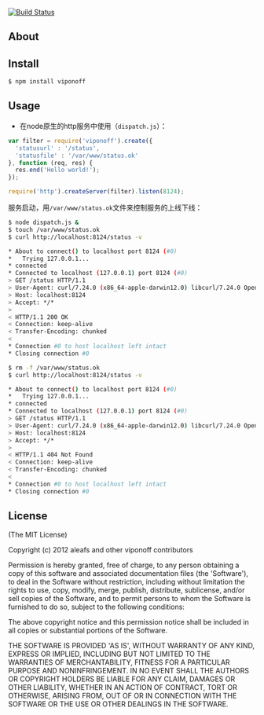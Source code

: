 [![Build Status](https://secure.travis-ci.org/aleafs/viponoff.png?branch=master)](http://travis-ci.org/aleafs/viponoff)

## About

## Install

```bash
$ npm install viponoff
```

## Usage


* 在node原生的http服务中使用（`dispatch.js`）：

```javascript
var filter = require('viponoff').create({
  'statusurl' : '/status',
  'statusfile' : '/var/www/status.ok'
}, function (req, res) {
  res.end('Hello world!');
});

require('http').createServer(filter).listen(8124);

```

服务启动，用`/var/www/status.ok`文件来控制服务的上线下线：
```bash
$ node dispatch.js &
$ touch /var/www/status.ok
$ curl http://localhost:8124/status -v

* About to connect() to localhost port 8124 (#0)
*   Trying 127.0.0.1...
* connected
* Connected to localhost (127.0.0.1) port 8124 (#0)
> GET /status HTTP/1.1
> User-Agent: curl/7.24.0 (x86_64-apple-darwin12.0) libcurl/7.24.0 OpenSSL/0.9.8r zlib/1.2.5
> Host: localhost:8124
> Accept: */*
> 
< HTTP/1.1 200 OK
< Connection: keep-alive
< Transfer-Encoding: chunked
< 
* Connection #0 to host localhost left intact
* Closing connection #0

$ rm -f /var/www/status.ok
$ curl http://localhost:8124/status -v

* About to connect() to localhost port 8124 (#0)
*   Trying 127.0.0.1...
* connected
* Connected to localhost (127.0.0.1) port 8124 (#0)
> GET /status HTTP/1.1
> User-Agent: curl/7.24.0 (x86_64-apple-darwin12.0) libcurl/7.24.0 OpenSSL/0.9.8r zlib/1.2.5
> Host: localhost:8124
> Accept: */*
> 
< HTTP/1.1 404 Not Found
< Connection: keep-alive
< Transfer-Encoding: chunked
< 
* Connection #0 to host localhost left intact
* Closing connection #0
```

## License

(The MIT License)

Copyright (c) 2012 aleafs and other viponoff contributors

Permission is hereby granted, free of charge, to any person obtaining
a copy of this software and associated documentation files (the
'Software'), to deal in the Software without restriction, including
without limitation the rights to use, copy, modify, merge, publish,
distribute, sublicense, and/or sell copies of the Software, and to
permit persons to whom the Software is furnished to do so, subject to
the following conditions:

The above copyright notice and this permission notice shall be
included in all copies or substantial portions of the Software.

THE SOFTWARE IS PROVIDED 'AS IS', WITHOUT WARRANTY OF ANY KIND,
EXPRESS OR IMPLIED, INCLUDING BUT NOT LIMITED TO THE WARRANTIES OF
MERCHANTABILITY, FITNESS FOR A PARTICULAR PURPOSE AND NONINFRINGEMENT.
IN NO EVENT SHALL THE AUTHORS OR COPYRIGHT HOLDERS BE LIABLE FOR ANY
CLAIM, DAMAGES OR OTHER LIABILITY, WHETHER IN AN ACTION OF CONTRACT,
TORT OR OTHERWISE, ARISING FROM, OUT OF OR IN CONNECTION WITH THE
SOFTWARE OR THE USE OR OTHER DEALINGS IN THE SOFTWARE.
